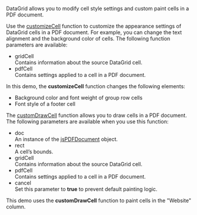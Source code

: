 DataGrid allows you to modify cell style settings and custom paint cells in a PDF document.

Use the [customizeCell](/Documentation/ApiReference/Common/Object_Structures/ExportDataGridProps/#customizeCell) function to customize the appearance settings of DataGrid cells in a PDF document. For example, you can change the text alignment and the background color of cells. The following function parameters are available:

- gridCell     
Contains information about the source DataGrid cell.
- pdfCell     
Contains settings applied to a cell in a PDF document.

In this demo, the **customizeCell** function changes the following elements:
- Background color and font weight of group row cells 
- Font style of a footer cell

The [customDrawCell](/Documentation/ApiReference/Common/Object_Structures/ExportDataGridProps/#customDrawCell) function allows you to draw cells in a PDF document. The following parameters are available when you use this function:

- doc    
An instance of the [jsPDFDocument](/api-reference/50%20Common/Object%20Structures/PdfExportDataGridProps/jsPDFDocument.md '/Documentation/ApiReference/Common/Object_Structures/PdfExportDataGridProps/#jsPDFDocument') object.
- rect    
A cell’s bounds.
- gridCell    
Contains information about the source DataGrid cell.   
- pdfCell    
Contains settings applied to a cell in a PDF document.
- cancel   
Set this parameter to **true** to prevent default painting logic.

This demo uses the **customDrawCell** function to paint cells in the "Website" column.
